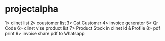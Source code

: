 # projectalpha 
1> clinet list
2> coustomer list
3> Gst Customer
4> invoice generator
5> Qr Code 
6> clinet vise product list
7> Product Stock in clinet id & Profile
8> pdf print 
9> invoice share pdf to Whatsapp   
